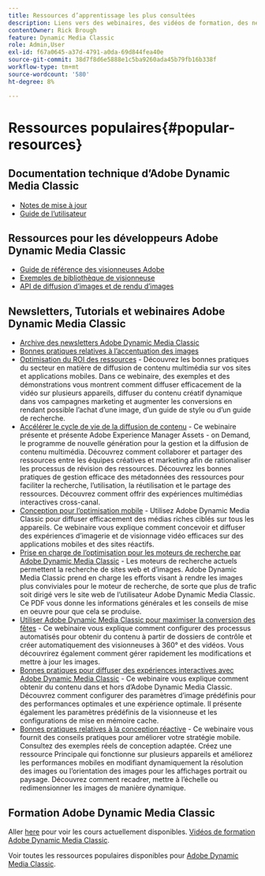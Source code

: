 ```yaml
---
title: Ressources d’apprentissage les plus consultées
description: Liens vers des webinaires, des vidéos de formation, des newsletters, des informations sur les bonnes pratiques et des ressources pour les développeurs pour Adobe Dynamic Media Classic.
contentOwner: Rick Brough
feature: Dynamic Media Classic
role: Admin,User
exl-id: f67a0645-a37d-4791-a0da-69d844fea40e
source-git-commit: 38d7f8d6e5888e1c5ba9260ada45b79fb16b338f
workflow-type: tm+mt
source-wordcount: '580'
ht-degree: 8%

---
```


# Ressources populaires{#popular-resources}

## Documentation technique d’Adobe Dynamic Media Classic

* [Notes de mise à jour](https://experienceleague.adobe.com/docs/dynamic-media-developer-resources/release-notes/s7rn2017.html)
* [Guide de l’utilisateur](introduction.md)

## Ressources pour les développeurs Adobe Dynamic Media Classic

* [Guide de référence des visionneuses Adobe](https://experienceleague.adobe.com/docs/dynamic-media-developer-resources.html)
* [Exemples de bibliothèque de visionneuse](https://landing.adobe.com/en/na/dynamic-media/ctir-2755/live-demos.html)
* [API de diffusion d’images et de rendu d’images](https://experienceleague.adobe.com/docs/dynamic-media-developer-resources.html)

## Newsletters, Tutorials et webinaires Adobe Dynamic Media Classic

* [Archive des newsletters Adobe Dynamic Media Classic](/help/using/dynamic-media-newsletter.md)
* [Bonnes pratiques relatives à l’accentuation des images](/help/using/assets/s7_sharpening_images.pdf)
* [Optimisation du ROI des ressources](https://adobecustomersuccess.adobeconnect.com/p5ar3hfrrec/?launcher=false&amp;fcsContent=true&amp;pbMode=normal&amp;proto=true) - Découvrez les bonnes pratiques du secteur en matière de diffusion de contenu multimédia sur vos sites et applications mobiles. Dans ce webinaire, des exemples et des démonstrations vous montrent comment diffuser efficacement de la vidéo sur plusieurs appareils, diffuser du contenu créatif dynamique dans vos campagnes marketing et augmenter les conversions en rendant possible l’achat d’une image, d’un guide de style ou d’un guide de recherche.
* [Accélérer le cycle de vie de la diffusion de contenu](https://adobecustomersuccess.adobeconnect.com/p88ducm9pqv/) - Ce webinaire présente et présente Adobe Experience Manager Assets - on Demand, le programme de nouvelle génération pour la gestion et la diffusion de contenu multimédia. Découvrez comment collaborer et partager des ressources entre les équipes créatives et marketing afin de rationaliser les processus de révision des ressources. Découvrez les bonnes pratiques de gestion efficace des métadonnées des ressources pour faciliter la recherche, l’utilisation, la réutilisation et le partage des ressources. Découvrez comment offrir des expériences multimédias interactives cross-canal.
* [Conception pour l’optimisation mobile](https://adobecustomersuccess.adobeconnect.com/p6oqd3wydif/?launcher=false&amp;fcsContent=true&amp;pbMode=normal&amp;proto=true) - Utilisez Adobe Dynamic Media Classic pour diffuser efficacement des médias riches ciblés sur tous les appareils. Ce webinaire vous explique comment concevoir et diffuser des expériences d’imagerie et de visionnage vidéo efficaces sur des applications mobiles et des sites réactifs.
* [Prise en charge de l’optimisation pour les moteurs de recherche par Adobe Dynamic Media Classic](/help/using/assets/s7_seo.pdf) - Les moteurs de recherche actuels permettent la recherche de sites web et d’images. Adobe Dynamic Media Classic prend en charge les efforts visant à rendre les images plus conviviales pour le moteur de recherche, de sorte que plus de trafic soit dirigé vers le site web de l’utilisateur Adobe Dynamic Media Classic. Ce PDF vous donne les informations générales et les conseils de mise en oeuvre pour que cela se produise.
* [Utiliser Adobe Dynamic Media Classic pour maximiser la conversion des fêtes](https://adobecustomersuccess.adobeconnect.com/p32n1yr85c9/?proto=true) - Ce webinaire vous explique comment configurer des processus automatisés pour obtenir du contenu à partir de dossiers de contrôle et créer automatiquement des visionneuses à 360° et des vidéos. Vous découvrirez également comment gérer rapidement les modifications et mettre à jour les images.
* [Bonnes pratiques pour diffuser des expériences interactives avec Adobe Dynamic Media Classic](https://seminars.adobeconnect.com/p7wb8ej3u6d/) - Ce webinaire vous explique comment obtenir du contenu dans et hors d’Adobe Dynamic Media Classic. Découvrez comment configurer des paramètres d’image prédéfinis pour des performances optimales et une expérience optimale. Il présente également les paramètres prédéfinis de la visionneuse et les configurations de mise en mémoire cache.
* [Bonnes pratiques relatives à la conception réactive](https://offers.adobe.com/en/na/marketing/landings/_40458_responsive_design_live_on_demand_webinar.html) - Ce webinaire vous fournit des conseils pratiques pour améliorer votre stratégie mobile. Consultez des exemples réels de conception adaptée. Créez une ressource Principale qui fonctionne sur plusieurs appareils et améliorez les performances mobiles en modifiant dynamiquement la résolution des images ou l’orientation des images pour les affichages portrait ou paysage. Découvrez comment recadrer, mettre à l’échelle ou redimensionner les images de manière dynamique.

## Formation Adobe Dynamic Media Classic

Aller [here](https://training.adobe.com/training/courses.html#product=adobe-scene7) pour voir les cours actuellement disponibles.
[Vidéos de formation Adobe Dynamic Media Classic](https://experienceleague.adobe.com/docs/dynamic-media-classic/using/intro/training-videos.html#intro).

Voir toutes les ressources populaires disponibles pour [Adobe Dynamic Media Classic](home.md).
